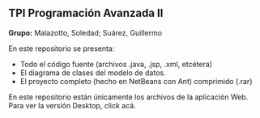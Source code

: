 ## TPI Programación Avanzada II
**Grupo:** Malazotto, Soledad; Suárez, Guillermo

En este repositorio se presenta:
- Todo el código fuente (archivos .java, .jsp, .xml, etcétera)
- El diagrama de clases del modelo de datos.
- El proyecto completo (hecho en NetBeans con Ant) comprimido (.rar)

En este repositorio están únicamente los archivos de la aplicación Web. Para ver la versión Desktop, click acá.
